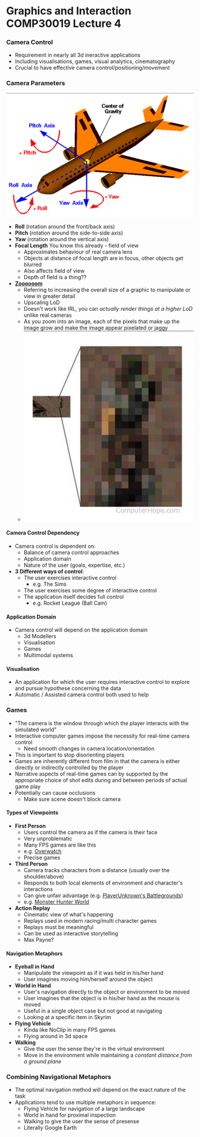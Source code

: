Graphics and Interaction COMP30019 Lecture 4
============================================

### Camera Control
- Requirement in nearly all 3d ineractive applications
- Including visualisations, games, visual analytics, cinematography
- Crucial to have effective camera control/positioning/movement

### Camera Parameters
![](lec4/lec41.png)
- **Roll** (rotation around the front/back axis)
- **Pitch** (rotation around the side-to-side axis)
- **Yaw** (rotation around the vertical axis)
- **Focal Length** You know this already - field of view
	- Approximates behaviour of real camera lens
	- Objects at distance of focal length are in focus, other objects get blurred
	- Also affects field of view
	- Depth of field is a thing??
- [**Zoooooom**]( https://www.youtube.com/watch?v=LhF_56SxrGk) 
	- Referring to increasing the overall size of a graphic to manipulate or view in greater detail
	- Upscaling LoD
	- Doesn't work like IRL, you can *actually render things at a higher LoD* unlike real cameras
	- As you zoom into an image, each of the pixels that make up the image grow and make the image appear pixelated or jaggy
	- ![](lec4/lec40.png)

#### Camera Control Dependency
- Camera control is dependent on:
	- Balance of camera control approaches
	- Application domain
	- Nature of the user (goals, expertise, etc.)
- **3 Different ways of control**:
	- The user exercises interactive control
		- e.g. The Sims
	- The user exercises some degree of interactive control
	- The application itself decides full control
		- e.g. Rocket League (Ball Cam)

#### Application Domain
- Camera control will depend on the application domain
	- 3d Modellers
	- Visualisation
	- Games
	- Multimodal systems

#### Visualisation
- An application for which the user requires interactive control to explore and pursue hypothese concerning the data
- Automatic / Assisted camera control both used to help

### Games
- "The camera is the window through which the player interacts with the simulated world"
- Interactive computer games impose the necessity for real-time camera control
	- Need smooth changes in camera location/orientation
- This is important to stop disorienting players 
- Games are inherently different from film in that the camera is either directly or indirectly controlled by the player
- Narrative aspects of real-time games can by supported by the appropriate choice of shot edits during and between periods of actual game play
- Potentially can cause occlusions
	- Make sure scene doesn't block camera

#### Types of Viewpoints
- **First Person**
	- Users control the camera as if the camera is their face
	- Very unproblematic
	- Many FPS games are like this
	- e.g. [Overwatch](https://www.youtube.com/watch?v=uHEqOpuzzB8)
	- Precise games
- **Third Person**
	- Camera tracks characters from a distance (usually over the shoulder/above)
	- Responds to both local elements of environment and character's interactions
	- Can give unfair advantage (e.g. [PlayerUnknown's Battlegrounds](https://www.youtube.com/watch?v=U33CEWuUo_4))
	- e.g. [Monster Hunter World]()
- **Action Replay**
	- Cinematic view of what's happening
	- Replays used in modern racing/multi character games
	- Replays must be meaningful
	- Can be used as interactive storytelling
	- Max Payne?

#### Navigation Metaphors
- **Eyeball in Hand**
	- Manipulate the viewpoint as if it was held in his/her hand
	- User imagines moving him/herself around the object
- **World in Hand**
	- User's navigation directly to the object or environment to be moved
	- User imagines that the object is in his/her hand as the mouse is moved
	- Useful in a single object case but not good at navigating
	- Looking at a specific item in Skyrim
- **Flying Vehicle**
	- Kinda like NoClip in many FPS games
	- Flying around in 3d space
- **Walking**
	- Give the user the sense they're in the virtual environment
	- Move in the environment while maintaining a *constant distance from a ground plane*

### Combining Navigational Metaphors
- The optimal navigation method will depend on the exact nature of the task
- Applications tend to use multiple metaphors in sequence:
	- Flying Vehicle for navigation of a large landscape
	- World in hand for proximal inspection
	- Walking to give the user the sense of presense
	- Literally Google Earth
